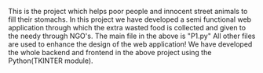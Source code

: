 This is the project which helps poor people and innocent street animals to fill their stomachs.
In this project we have developed a semi functional web application through which the extra wasted food is collected and given to the needy through NGO's.
The main file in the above is "P1.py"
All other files are used to enhance the design of the web application!
We have developed the whole backend and frontend in the above project using the Python(TKINTER module).
